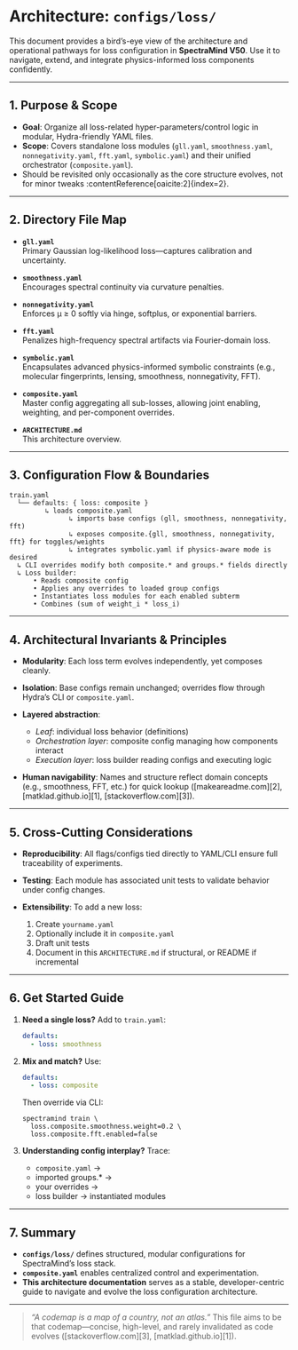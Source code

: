 # Architecture: `configs/loss/`

This document provides a bird’s-eye view of the architecture and operational pathways for loss configuration in **SpectraMind V50**. Use it to navigate, extend, and integrate physics-informed loss components confidently.

---

## 1. Purpose & Scope

- **Goal**: Organize all loss-related hyper-parameters/control logic in modular, Hydra-friendly YAML files.
- **Scope**: Covers standalone loss modules (`gll.yaml`, `smoothness.yaml`, `nonnegativity.yaml`, `fft.yaml`, `symbolic.yaml`) and their unified orchestrator (`composite.yaml`).
- Should be revisited only occasionally as the core structure evolves, not for minor tweaks :contentReference[oaicite:2]{index=2}.

---

## 2. Directory File Map

- **`gll.yaml`**  
  Primary Gaussian log-likelihood loss—captures calibration and uncertainty.

- **`smoothness.yaml`**  
  Encourages spectral continuity via curvature penalties.

- **`nonnegativity.yaml`**  
  Enforces μ ≥ 0 softly via hinge, softplus, or exponential barriers.

- **`fft.yaml`**  
  Penalizes high-frequency spectral artifacts via Fourier-domain loss.

- **`symbolic.yaml`**  
  Encapsulates advanced physics-informed symbolic constraints (e.g., molecular fingerprints, lensing, smoothness, nonnegativity, FFT).

- **`composite.yaml`**  
  Master config aggregating all sub-losses, allowing joint enabling, weighting, and per-component overrides.

- **`ARCHITECTURE.md`**  
  This architecture overview.

---

## 3. Configuration Flow & Boundaries

```text
train.yaml
  └── defaults: { loss: composite }
         ↳ loads composite.yaml
               ↳ imports base configs (gll, smoothness, nonnegativity, fft)
               ↳ exposes composite.{gll, smoothness, nonnegativity, fft} for toggles/weights
               ↳ integrates symbolic.yaml if physics-aware mode is desired
  ↳ CLI overrides modify both composite.* and groups.* fields directly
  ↳ Loss builder:
      • Reads composite config
      • Applies any overrides to loaded group configs
      • Instantiates loss modules for each enabled subterm
      • Combines (sum of weight_i * loss_i)
````

---

## 4. Architectural Invariants & Principles

* **Modularity**: Each loss term evolves independently, yet composes cleanly.
* **Isolation**: Base configs remain unchanged; overrides flow through Hydra’s CLI or `composite.yaml`.
* **Layered abstraction**:

  * *Leaf*: individual loss behavior (definitions)
  * *Orchestration layer*: composite config managing how components interact
  * *Execution layer*: loss builder reading configs and executing logic
* **Human navigability**: Names and structure reflect domain concepts (e.g., smoothness, FFT, etc.) for quick lookup ([makeareadme.com][2], [matklad.github.io][1], [stackoverflow.com][3]).

---

## 5. Cross-Cutting Considerations

* **Reproducibility**: All flags/configs tied directly to YAML/CLI ensure full traceability of experiments.
* **Testing**: Each module has associated unit tests to validate behavior under config changes.
* **Extensibility**: To add a new loss:

  1. Create `yourname.yaml`
  2. Optionally include it in `composite.yaml`
  3. Draft unit tests
  4. Document in this `ARCHITECTURE.md` if structural, or README if incremental

---

## 6. Get Started Guide

1. **Need a single loss?**
   Add to `train.yaml`:

   ```yaml
   defaults:
     - loss: smoothness
   ```
2. **Mix and match?**
   Use:

   ```yaml
   defaults:
     - loss: composite
   ```

   Then override via CLI:

   ```
   spectramind train \
     loss.composite.smoothness.weight=0.2 \
     loss.composite.fft.enabled=false
   ```
3. **Understanding config interplay?**
   Trace:

   * `composite.yaml` →
   * imported groups.\* →
   * your overrides →
   * loss builder → instantiated modules

---

## 7. Summary

* **`configs/loss/`** defines structured, modular configurations for SpectraMind’s loss stack.
* **`composite.yaml`** enables centralized control and experimentation.
* **This architecture documentation** serves as a stable, developer-centric guide to navigate and evolve the loss configuration architecture.

---

> *“A codemap is a map of a country, not an atlas.”*
> This file aims to be that codemap—concise, high-level, and rarely invalidated as code evolves ([stackoverflow.com][3], [matklad.github.io][1]).

```
